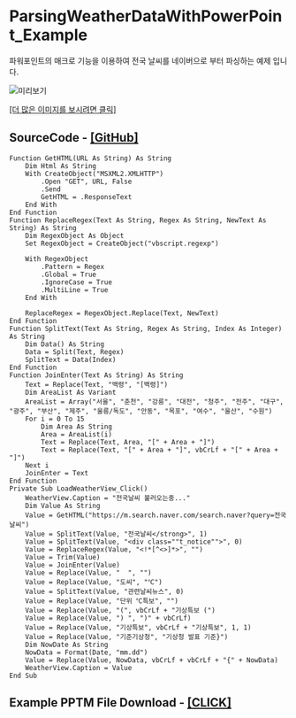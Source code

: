 # ParsingWeatherDataWithPowerPoint_Example
파워포인트의 매크로 기능을 이용하여 전국 날씨를 네이버으로 부터 파싱하는 예제 입니다.

![미리보기](https://user-images.githubusercontent.com/40740128/68759981-253d1100-0654-11ea-82cd-1057d37e4ec8.gif)

[[더 많은 이미지를 보시려면 클릭]](https://blog.naver.com/sungbin_dev/221706873436)

## SourceCode - [[GitHub]](https://github.com/sungbin5304/ParsingWeatherDataWithPowerPoint_Example/blob/master/weather.vba)
``` VBA
Function GetHTML(URL As String) As String
    Dim Html As String
    With CreateObject("MSXML2.XMLHTTP")
        .Open "GET", URL, False
        .Send
        GetHTML = .ResponseText
    End With
End Function
Function ReplaceRegex(Text As String, Regex As String, NewText As String) As String
    Dim RegexObject As Object
    Set RegexObject = CreateObject("vbscript.regexp")

    With RegexObject
        .Pattern = Regex
        .Global = True
        .IgnoreCase = True
        .MultiLine = True
    End With

    ReplaceRegex = RegexObject.Replace(Text, NewText)
End Function
Function SplitText(Text As String, Regex As String, Index As Integer) As String
    Dim Data() As String
    Data = Split(Text, Regex)
    SplitText = Data(Index)
End Function
Function JoinEnter(Text As String) As String
    Text = Replace(Text, "백령", "[백령]")
    Dim AreaList As Variant
    AreaList = Array("서울", "춘천", "강릉", "대전", "청주", "전주", "대구", "광주", "부산", "제주", "울릉/독도", "안동", "목포", "여수", "울산", "수원")
    For i = 0 To 15
        Dim Area As String
        Area = AreaList(i)
        Text = Replace(Text, Area, "[" + Area + "]")
        Text = Replace(Text, "[" + Area + "]", vbCrLf + "[" + Area + "]")
    Next i
    JoinEnter = Text
End Function
Private Sub LoadWeatherView_Click()
    WeatherView.Caption = "전국날씨 불러오는중..."
    Dim Value As String
    Value = GetHTML("https://m.search.naver.com/search.naver?query=전국날씨")
    Value = SplitText(Value, "전국날씨</strong>", 1)
    Value = SplitText(Value, "<div class=""t_notice"">", 0)
    Value = ReplaceRegex(Value, "<!*[^<>]*>", "")
    Value = Trim(Value)
    Value = JoinEnter(Value)
    Value = Replace(Value, "  ", "")
    Value = Replace(Value, "도씨", "℃")
    Value = SplitText(Value, "관련날씨뉴스", 0)
    Value = Replace(Value, "단위 ℃특보", "")
    Value = Replace(Value, "(", vbCrLf + "기상특보 (")
    Value = Replace(Value, ") ", ")" + vbCrLf)
    Value = Replace(Value, "기상특보", vbCrLf + "기상특보", 1, 1)
    Value = Replace(Value, "기준기상청", "기상청 발표 기준}")
    Dim NowDate As String
    NowData = Format(Date, "mm.dd")
    Value = Replace(Value, NowData, vbCrLf + vbCrLf + "{" + NowData)
    WeatherView.Caption = Value
End Sub
```

## Example PPTM File Download - [[CLICK]](https://github.com/sungbin5304/ParsingWeatherDataWithPowerPoint_Example/raw/master/%ED%8C%8C%EC%9B%8C%ED%8F%AC%EC%9D%B8%ED%8A%B8%EB%A1%9C%20%EB%82%A0%EC%94%A8%20%ED%8C%8C%EC%8B%B1%ED%95%98%EA%B8%B0.pptm)
